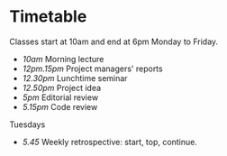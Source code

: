 # Timetable

Classes start at 10am and end at 6pm Monday to Friday. 

* *10am* Morning lecture
* *12pm.15pm* Project managers' reports
* *12.30pm* Lunchtime seminar
* *12.50pm* Project idea
* *5pm* Editorial review
* *5.15pm* Code review

Tuesdays
* *5.45* Weekly retrospective: start, top, continue.




